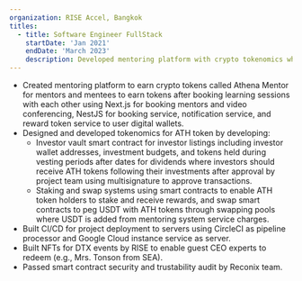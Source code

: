 ```yaml
---
organization: RISE Accel, Bangkok
titles:
  - title: Software Engineer FullStack
    startDate: 'Jan 2021'
    endDate: 'March 2023'
    description: Developed mentoring platform with crypto tokenomics where mentors and mentees earn ATH tokens through learning sessions. Built Next.js frontend with video conferencing and NestJS backend for booking, notifications, and token rewards. Designed comprehensive tokenomics including investor vault smart contracts with multisignature approval, staking/rewards system, and USDT-ATH swap pools funded by service charges. Implemented CI/CD deployment pipeline using CircleCI and Google Cloud. Created event NFTs for RISE DTX conferences enabling expert CEO redemptions. Successfully passed smart contract security audit by Reconix.
---
```


- Created mentoring platform to earn crypto tokens called Athena Mentor for mentors and mentees to earn tokens after booking learning sessions with each other using Next.js for booking mentors and video conferencing, NestJS for booking service, notification service, and reward token service to user digital wallets.
- Designed and developed tokenomics for ATH token by developing:
  - Investor vault smart contract for investor listings including investor wallet addresses, investment budgets, and tokens held during vesting periods after dates for dividends where investors should receive ATH tokens following their investments after approval by project team using multisignature to approve transactions.
  - Staking and swap systems using smart contracts to enable ATH token holders to stake and receive rewards, and swap smart contracts to peg USDT with ATH tokens through swapping pools where USDT is added from mentoring system service charges.
- Built CI/CD for project deployment to servers using CircleCI as pipeline processor and Google Cloud instance service as server.
- Built NFTs for DTX events by RISE to enable guest CEO experts to redeem (e.g., Mrs. Tonson from SEA).
- Passed smart contract security and trustability audit by Reconix team.
